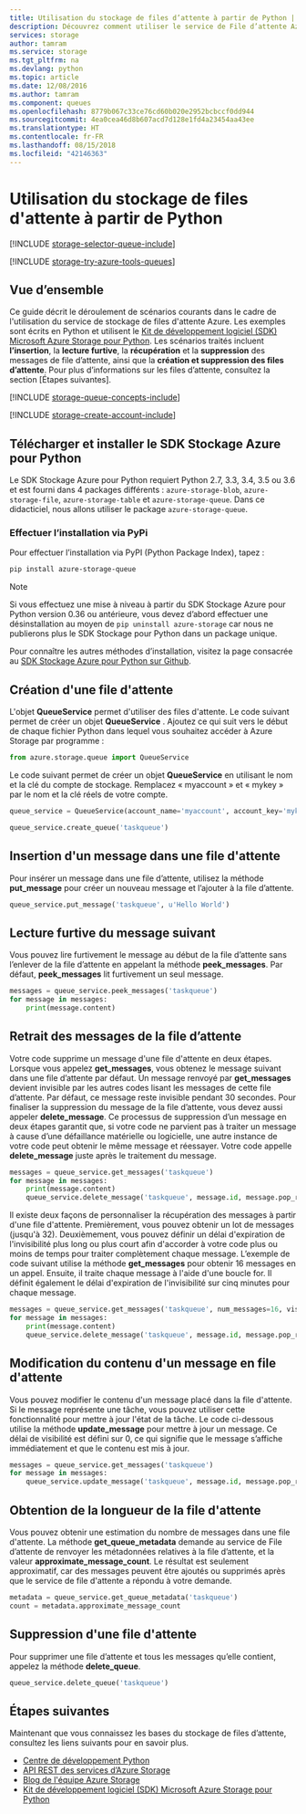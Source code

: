 ```yaml
---
title: Utilisation du stockage de files d’attente à partir de Python | Microsoft Docs
description: Découvrez comment utiliser le service de File d’attente Azure à partir de Python pour créer et supprimer des files d’attente, ainsi que pour insérer, récupérer et supprimer des messages.
services: storage
author: tamram
ms.service: storage
ms.tgt_pltfrm: na
ms.devlang: python
ms.topic: article
ms.date: 12/08/2016
ms.author: tamram
ms.component: queues
ms.openlocfilehash: 8779b067c33ce76cd60b020e2952bcbccf0dd944
ms.sourcegitcommit: 4ea0cea46d8b607acd7d128e1fd4a23454aa43ee
ms.translationtype: HT
ms.contentlocale: fr-FR
ms.lasthandoff: 08/15/2018
ms.locfileid: "42146363"
---
```

# <a name="how-to-use-queue-storage-from-python"></a>Utilisation du stockage de files d'attente à partir de Python
[!INCLUDE [storage-selector-queue-include](../../../includes/storage-selector-queue-include.md)]

[!INCLUDE [storage-try-azure-tools-queues](../../../includes/storage-try-azure-tools-queues.md)]

## <a name="overview"></a>Vue d’ensemble
Ce guide décrit le déroulement de scénarios courants dans le cadre de l'utilisation du service de stockage de files d'attente Azure. Les exemples sont écrits en Python et utilisent le [Kit de développement logiciel (SDK) Microsoft Azure Storage pour Python]. Les scénarios traités incluent **l’insertion**, la **lecture furtive**, la **récupération** et la **suppression** des messages de file d’attente, ainsi que la **création et suppression des files d’attente**. Pour plus d’informations sur les files d’attente, consultez la section [Étapes suivantes].

[!INCLUDE [storage-queue-concepts-include](../../../includes/storage-queue-concepts-include.md)]

[!INCLUDE [storage-create-account-include](../../../includes/storage-create-account-include.md)]

## <a name="download-and-install-azure-storage-sdk-for-python"></a>Télécharger et installer le SDK Stockage Azure pour Python

Le SDK Stockage Azure pour Python requiert Python 2.7, 3.3, 3.4, 3.5 ou 3.6 et est fourni dans 4 packages différents : `azure-storage-blob`, `azure-storage-file`, `azure-storage-table` et `azure-storage-queue`. Dans ce didacticiel, nous allons utiliser le package `azure-storage-queue`.
 
### <a name="install-via-pypi"></a>Effectuer l’installation via PyPi

Pour effectuer l’installation via PyPI (Python Package Index), tapez :

```bash
pip install azure-storage-queue
```


> [!NOTE]
> Si vous effectuez une mise à niveau à partir du SDK Stockage Azure pour Python version 0.36 ou antérieure, vous devez d’abord effectuer une désinstallation au moyen de `pip uninstall azure-storage` car nous ne publierons plus le SDK Stockage pour Python dans un package unique.
> 
> 

Pour connaître les autres méthodes d’installation, visitez la page consacrée au [SDK Stockage Azure pour Python sur Github](https://github.com/Azure/azure-storage-python/).

## <a name="how-to-create-a-queue"></a>Création d'une file d'attente
L'objet **QueueService** permet d'utiliser des files d'attente. Le code suivant permet de créer un objet **QueueService** . Ajoutez ce qui suit vers le début de chaque fichier Python dans lequel vous souhaitez accéder à Azure Storage par programme :

```python
from azure.storage.queue import QueueService
```

Le code suivant permet de créer un objet **QueueService** en utilisant le nom et la clé du compte de stockage. Remplacez « myaccount » et « mykey » par le nom et la clé réels de votre compte.

```python
queue_service = QueueService(account_name='myaccount', account_key='mykey')

queue_service.create_queue('taskqueue')
```

## <a name="how-to-insert-a-message-into-a-queue"></a>Insertion d'un message dans une file d'attente
Pour insérer un message dans une file d’attente, utilisez la méthode **put\_message** pour créer un nouveau message et l’ajouter à la file d’attente.

```python
queue_service.put_message('taskqueue', u'Hello World')
```

## <a name="how-to-peek-at-the-next-message"></a>Lecture furtive du message suivant
Vous pouvez lire furtivement le message au début de la file d’attente sans l’enlever de la file d’attente en appelant la méthode **peek\_messages**. Par défaut, **peek\_messages** lit furtivement un seul message.

```python
messages = queue_service.peek_messages('taskqueue')
for message in messages:
    print(message.content)
```

## <a name="how-to-dequeue-messages"></a>Retrait des messages de la file d’attente
Votre code supprime un message d'une file d'attente en deux étapes. Lorsque vous appelez **get\_messages**, vous obtenez le message suivant dans une file d’attente par défaut. Un message renvoyé par **get\_messages** devient invisible par les autres codes lisant les messages de cette file d’attente. Par défaut, ce message reste invisible pendant 30 secondes. Pour finaliser la suppression du message de la file d’attente, vous devez aussi appeler **delete\_message**. Ce processus de suppression d’un message en deux étapes garantit que, si votre code ne parvient pas à traiter un message à cause d’une défaillance matérielle ou logicielle, une autre instance de votre code peut obtenir le même message et réessayer. Votre code appelle **delete\_message** juste après le traitement du message.

```python
messages = queue_service.get_messages('taskqueue')
for message in messages:
    print(message.content)
    queue_service.delete_message('taskqueue', message.id, message.pop_receipt)
```

Il existe deux façons de personnaliser la récupération des messages à partir d'une file d'attente.
Premièrement, vous pouvez obtenir un lot de messages (jusqu'à 32). Deuxièmement, vous pouvez définir un délai d'expiration de l'invisibilité plus long ou plus court afin d'accorder à votre code plus ou moins de temps pour traiter complètement chaque message. L’exemple de code suivant utilise la méthode **get\_messages** pour obtenir 16 messages en un appel. Ensuite, il traite chaque message à l'aide d'une boucle for. Il définit également le délai d'expiration de l'invisibilité sur cinq minutes pour chaque message.

```python
messages = queue_service.get_messages('taskqueue', num_messages=16, visibility_timeout=5*60)
for message in messages:
    print(message.content)
    queue_service.delete_message('taskqueue', message.id, message.pop_receipt)        
```

## <a name="how-to-change-the-contents-of-a-queued-message"></a>Modification du contenu d'un message en file d'attente
Vous pouvez modifier le contenu d'un message placé dans la file d'attente. Si le message représente une tâche, vous pouvez utiliser cette fonctionnalité pour mettre à jour l'état de la tâche. Le code ci-dessous utilise la méthode **update\_message** pour mettre à jour un message. Ce délai de visibilité est défini sur 0, ce qui signifie que le message s’affiche immédiatement et que le contenu est mis à jour.

```python
messages = queue_service.get_messages('taskqueue')
for message in messages:
    queue_service.update_message('taskqueue', message.id, message.pop_receipt, 0, u'Hello World Again')
```

## <a name="how-to-get-the-queue-length"></a>Obtention de la longueur de la file d'attente
Vous pouvez obtenir une estimation du nombre de messages dans une file d'attente. La méthode **get\_queue\_metadata** demande au service de File d’attente de renvoyer les métadonnées relatives à la file d’attente, et la valeur **approximate_message_count**. Le résultat est seulement approximatif, car des messages peuvent être ajoutés ou supprimés après que le service de file d'attente a répondu à votre demande.

```python
metadata = queue_service.get_queue_metadata('taskqueue')
count = metadata.approximate_message_count
```

## <a name="how-to-delete-a-queue"></a>Suppression d'une file d'attente
Pour supprimer une file d’attente et tous les messages qu’elle contient, appelez la méthode **delete\_queue**.

```python
queue_service.delete_queue('taskqueue')
```

## <a name="next-steps"></a>Étapes suivantes
Maintenant que vous connaissez les bases du stockage de files d’attente, consultez les liens suivants pour en savoir plus.

* [Centre de développement Python](https://azure.microsoft.com/develop/python/)
* [API REST des services d’Azure Storage](http://msdn.microsoft.com/library/azure/dd179355)
* [Blog de l'équipe Azure Storage]
* [Kit de développement logiciel (SDK) Microsoft Azure Storage pour Python]

[Blog de l'équipe Azure Storage]: http://blogs.msdn.com/b/windowsazurestorage/
[Kit de développement logiciel (SDK) Microsoft Azure Storage pour Python]: https://github.com/Azure/azure-storage-python